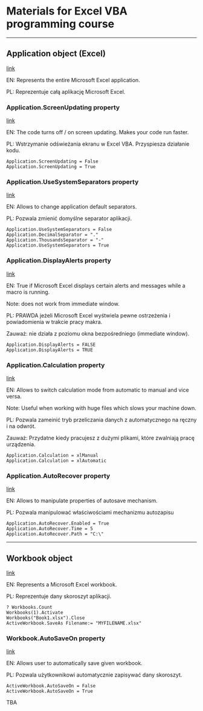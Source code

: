 # Materials for Excel VBA programming course

-------------------------------------------------------------------------------------------------------------------

## Application object (Excel)
[link](https://learn.microsoft.com/en-us/office/vba/api/excel.application(object))

EN: Represents the entire Microsoft Excel application.

PL: Reprezentuje całą aplikację Microsoft Excel.

### Application.ScreenUpdating property
[link](https://learn.microsoft.com/en-us/office/vba/api/excel.application.screenupdating)

EN: The code turns off / on screen updating. Makes your code run faster.

PL: Wstrzymanie odświeżania ekranu w Excel VBA. Przyspiesza działanie kodu.

```
Application.ScreenUpdating = False
Application.ScreenUpdating = True                                      
```                                      

### Application.UseSystemSeparators property
[link](https://learn.microsoft.com/en-us/office/vba/api/excel.application.usesystemseparators)

EN: Allows to change application default separators.

PL: Pozwala zmienić domyślne separator aplikacji.

```
Application.UseSystemSeparators = False
Application.DecimalSeparator = "."
Application.ThousandsSeparator = "-" 			
Application.UseSystemSeparators = True
```

### Application.DisplayAlerts property
[link](https://learn.microsoft.com/en-us/office/vba/api/excel.application.displayalerts)

EN: True if Microsoft Excel displays certain alerts and messages while a macro is running.

Note: does not work from immediate window.

PL: PRAWDA jeżeli Microsoft Excel wyśtwiela pewne ostrzeżenia i powiadomienia w trakcie pracy makra.

Zauważ: nie działa z poziomu okna bezpośredniego (immediate window).
    
```
Application.DisplayAlerts = FALSE
Application.DisplayAlerts = TRUE
```

### Application.Calculation property
[link](https://learn.microsoft.com/en-us/office/vba/api/excel.application.calculation)

EN: Allows to switch calculation mode from automatic to manual and vice versa.

Note: Useful when working with huge files which slows your machine down.

PL: Pozwala zameinić tryb przeliczania danych z automatycznego na ręczny i na odwrót.

Zauważ: Przydatne kiedy pracujesz z dużymi plikami, które zwalniają pracę urządzenia.

```
Application.Calculation = xlManual
Application.Calculation = xlAutomatic
```

### Application.AutoRecover property
[link](https://learn.microsoft.com/en-us/office/vba/api/excel.application.autorecover)

EN: Allows to manipulate properties of autosave mechanism. 

PL: Pozwala manipulować właściwościami mechanizmu autozapisu

```
Application.AutoRecover.Enabled = True
Application.AutoRecover.Time = 5
Application.AutoRecover.Path = "C:\"  
```

-------------------------------------------------------------------------------------------------------------------

## Workbook object
[link](https://learn.microsoft.com/en-us/office/vba/api/excel.workbook)

EN: Represents a Microsoft Excel workbook.

PL: Reprezentuje dany skoroszyt aplikacji.

```
? Workbooks.Count
Workbooks(1).Activate
Workbooks("Book1.xlsx").Close
ActiveWorkbook.SaveAs Filename:= "MYFILENAME.xlsx"
```

### Workbook.AutoSaveOn property
[link](https://learn.microsoft.com/en-us/office/vba/api/excel.workbook.autosaveon)

EN: Allows user to automatically save given workbook.

PL: Pozwala użytkownikowi automatycznie zapisywać dany skoroszyt.

```
ActiveWorkbook.AutoSaveOn = False
ActiveWorkbook.AutoSaveOn = True
```

TBA
